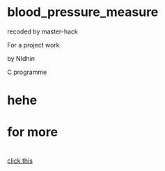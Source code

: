 # blood_pressure_measure

recoded by master-hack

For a project work

by NIdhin 


C programme

# hehe 
<html>
  
# for more 
  #
<a href="https://forum.arduino.cc/t/blood-pressure-coding/241298"> click this </a>

